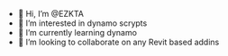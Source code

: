 - 👋 Hi, I’m @EZKTA
- 👀 I’m interested in dynamo scrypts
- 🌱 I’m currently learning dynamo
- 💞️ I’m looking to collaborate on any Revit based addins

<!---
EZKTA/EZKTA is a ✨ special ✨ repository because its `README.md` (this file) appears on your GitHub profile.
You can click the Preview link to take a look at your changes.
--->
